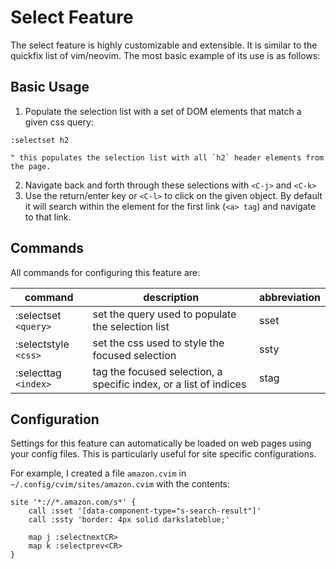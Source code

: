 # Select Feature

The select feature is highly customizable and extensible. It is similar to the quickfix list of vim/neovim. The most basic example of its use is as follows:

## Basic Usage

1. Populate the selection list with a set of DOM elements that match a given css query:
```
:selectset h2

" this populates the selection list with all `h2` header elements from the page.
```


2. Navigate back and forth through these selections with `<C-j>` and `<C-k>`
3. Use the return/enter key or `<C-l>` to click on the given object. By default it will search within the element for the first link (`<a> tag`) and navigate to that link.

## Commands

All commands for configuring this feature are:

| command						| description															| abbreviation	|
|-------------------------------|-----------------------------------------------------------------------|---------------|
| :selectset `<query>`          | set the query used to populate the selection list                     | sset 			|
| :selectstyle `<css>`          | set the css used to style the focused selection                       | ssty			|
| :selecttag `<index>`          | tag the focused selection, a specific index, or a list of indices     | stag			|

## Configuration

Settings for this feature can automatically be loaded on web pages using your config files. This is particularly useful for site specific configurations.

For example, I created a file `amazon.cvim` in `~/.config/cvim/sites/amazon.cvim` with the contents:
```
site '*://*.amazon.com/s*' {
    call :sset '[data-component-type="s-search-result"]'
	call :ssty 'border: 4px solid darkslateblue;'

	map j :selectnextCR>
	map k :selectprev<CR>
}
```

